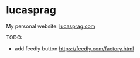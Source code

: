 # lucasprag

My personal website: [lucasprag.com](http://lucasprag.com/)

TODO:
- add feedly button https://feedly.com/factory.html
